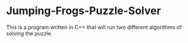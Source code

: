 # Jumping-Frogs-Puzzle-Solver
This is a program written in C++ that will run two different algorithms of solving the puzzle. 
